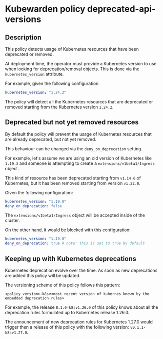 # Kubewarden policy deprecated-api-versions

## Description

This policy detects usage of Kubernetes resources that have been deprecated
or removed.

At deployment time, the operator must provide a Kubernetes version to use when
looking for deprecation/removal objects.
This is done via the `kubernetes_version` attribute.

For example, given the following configuration:

```yaml
kubernetes_version: "1.24.2"
```

The policy will detect all the Kubernetes resources that are deprecated or removed
starting from the Kubernetes version `1.24.2`.


## Deprecated but not yet removed resources

By default the policy will prevent the usage of Kubernetes resources that are
already deprecated, but not yet removed.

This behaviour can be changed via the `deny_on_deprecation` setting.

For example, let's assume we are using an old version of Kubernetes like
`1.19.3` and someone is attempting to create a `extensions/v1beta1/Ingress`
object.

This kind of resource has been deprecated starting from `v1.14.0` of Kubernetes,
but it has been removed starting from version `v1.22.0`.

Given the following configuration:

```yaml
kubernetes_version: "1.19.0"
deny_on_deprecation: false
```

The `extensions/v1beta1/Ingress` object will be accepted inside of the cluster.

On the other hand, it would be blocked with this configuration:

```yaml
kubernetes_version: "1.19.0"
deny_on_deprecation: true # note: this is set to true by default
```

## Keeping up with Kubernetes deprecations

Kubernetes deprecation evolve over the time. As soon as new deprecations are
added this policy will be updated.

The versioning scheme of this policy follows this pattern:

```
<policy version>-k8sv<most recent version of kubernes known by the embedded deprecation rules>
```

For example, the release `0.1.0-k8sv1.26.0` of this policy knows about all the deprecation rules
formulated up to Kubernetes release 1.26.0.

The announcement of new deprecation rules for Kubernetes 1.27.0 would trigger
then a release of this policy with the following version: `v0.1.1-k8sv1.27.0`.
